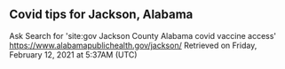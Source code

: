 ## Covid tips for Jackson, Alabama

Ask Search for 'site:gov Jackson County Alabama covid vaccine access'
https://www.alabamapublichealth.gov/jackson/
Retrieved on Friday, February 12, 2021 at 5:37AM (UTC)